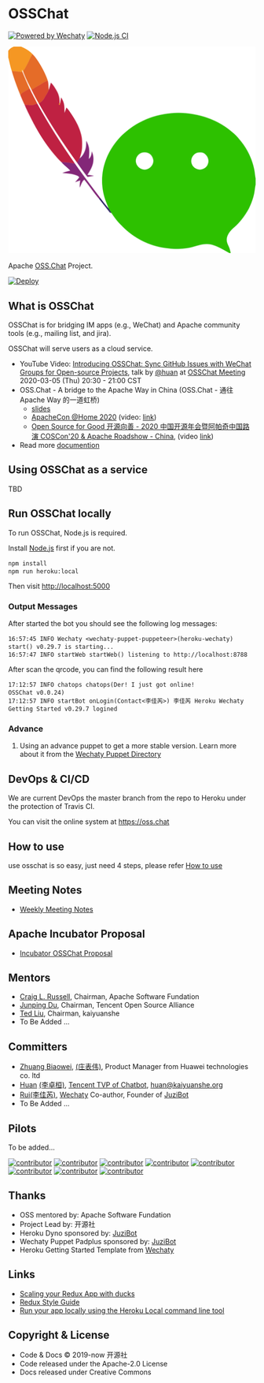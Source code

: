 # OSSChat

[![Powered by Wechaty](https://img.shields.io/badge/Powered%20By-Wechaty-brightgreen.svg)](https://github.com/wechaty/wechaty)
[![Node.js CI](https://github.com/kaiyuanshe/osschat/workflows/Node.js%20CI/badge.svg)](https://github.com/kaiyuanshe/osschat/actions?query=workflow%3A%22Node.js+CI%22)

[![OSS Chat](docs/images/osschat.svg)](https://oss.chat)

Apache [OSS.Chat](https://oss.chat) Project.

[![Deploy](https://www.herokucdn.com/deploy/button.svg)](https://heroku.com/deploy)

## What is OSSChat

OSSChat is for bridging IM apps (e.g., WeChat) and Apache community tools (e.g., mailing list, and jira).

OSSChat will serve users as a cloud service.

- YouTube Video: [Introducing OSSChat: Sync GitHub Issues with WeChat Groups for Open-source Projects](https://youtu.be/HNksCmm_pvY), talk by [@huan](https://github.com/huan) at [OSSChat Meeting](https://shimo.im/docs/wGHydDxvWGjWKgDK) 2020-03-05 (Thu) 20:30 - 21:00 CST
- OSS.Chat - A bridge to the Apache Way in China (OSS.Chat - 通往 Apache Way 的一道虹桥)
    - [slides](https://docs.google.com/presentation/d/1ws1loxT0JVzNkZO_7G5Xx8T3mDvAmh8PCZ-sAs9rfqM)
    - [ApacheCon @Home 2020](https://apachecon.com/acah2020/) (video: [link](https://www.youtube.com/watch?v=KWS4V86heh0))
    - [Open Source for Good 开源向善 - 2020 中国开源年会暨阿帕奇中国路演 COSCon'20 & Apache Roadshow - China](http://coscon.kaiyuanshe.cn/), (video [link](http://coscon.kaiyuanshe.cn/#activity/agenda?pid=135))
- Read more [documention](https://osschat.readthedocs.io/en/latest/)

## Using OSSChat as a service

TBD

## Run OSSChat locally

To run OSSChat, Node.js is required.

Install [Node.js](https://nodejs.org) first if you are not.

```shell
npm install
npm run heroku:local
```

Then visit <http://localhost:5000>

### Output Messages

After started the bot you should see the following log messages:

```shell
16:57:45 INFO Wechaty <wechaty-puppet-puppeteer>(heroku-wechaty) start() v0.29.7 is starting...
16:57:47 INFO startWeb startWeb() listening to http://localhost:8788
```

After scan the qrcode, you can find the following result here

```shell
17:12:57 INFO chatops chatops(Der! I just got online!
OSSChat v0.0.24)
17:12:57 INFO startBot onLogin(Contact<李佳芮>) 李佳芮 Heroku Wechaty Getting Started v0.29.7 logined
```

### Advance

1. Using an advance puppet to get a more stable version. Learn more about it from the [Wechaty Puppet Directory](https://github.com/wechaty/wechaty-puppet/wiki/Directory)

## DevOps & CI/CD

We are current DevOps the master branch from the repo to Heroku under the protection of Travis CI.

You can visit the online system at <https://oss.chat>

## How to use

use osschat is so easy, just need 4 steps, please refer [How to use](https://github.com/kaiyuanshe/osschat/blob/master/docs/pages/how-to-use.md)

## Meeting Notes

- [Weekly Meeting Notes](https://shimo.im/docs/wGHydDxvWGjWKgDK)

## Apache Incubator Proposal

- [Incubator OSSChat Proposal](https://cwiki.apache.org/confluence/display/INCUBATOR/OSSBotProposal)

## Mentors

- [Craig L. Russell](https://github.com/clr-apache), Chairman, Apache Software Fundation
- [Junping Du](https://github.com/JunpingDu), Chairman, Tencent Open Source Alliance
- [Ted Liu](https://github.com/tedliu1), Chairman, kaiyuanshe
- To Be Added ...

## Committers

- [Zhuang Biaowei](https://github.com/zhuangbiaowei), [(庄表伟)](http://www.zhuangbiaowei.com/blog/), Product Manager from Huawei technologies co. ltd
- [Huan](https://github.com/huan) [(李卓桓)](http://linkedin.com/in/zixia), [Tencent TVP of Chatbot](https://cloud.tencent.com/tvp/138), <huan@kaiyuanshe.org>
- [Rui](https://github.com/lijiarui)[(李佳芮)](https://lijiarui.github.io), [Wechaty](https://github.com/wechaty/wechaty) Co-author, Founder of [JuziBot](https://www.botorange.com/)
- To Be Added ...

## Pilots

To be added...

[![contributor](https://sourcerer.io/fame/huan/kaiyuanshe/osschat/images/0)](https://sourcerer.io/fame/huan/kaiyuanshe/osschat/links/0)
[![contributor](https://sourcerer.io/fame/huan/kaiyuanshe/osschat/images/1)](https://sourcerer.io/fame/huan/kaiyuanshe/osschat/links/1)
[![contributor](https://sourcerer.io/fame/huan/kaiyuanshe/osschat/images/2)](https://sourcerer.io/fame/huan/kaiyuanshe/osschat/links/2)
[![contributor](https://sourcerer.io/fame/huan/kaiyuanshe/osschat/images/3)](https://sourcerer.io/fame/huan/kaiyuanshe/osschat/links/3)
[![contributor](https://sourcerer.io/fame/huan/kaiyuanshe/osschat/images/4)](https://sourcerer.io/fame/huan/kaiyuanshe/osschat/links/4)
[![contributor](https://sourcerer.io/fame/huan/kaiyuanshe/osschat/images/5)](https://sourcerer.io/fame/huan/kaiyuanshe/osschat/links/5)
[![contributor](https://sourcerer.io/fame/huan/kaiyuanshe/osschat/images/6)](https://sourcerer.io/fame/huan/kaiyuanshe/osschat/links/6)
[![contributor](https://sourcerer.io/fame/huan/kaiyuanshe/osschat/images/7)](https://sourcerer.io/fame/huan/kaiyuanshe/osschat/links/7)

## Thanks

- OSS mentored by: Apache Software Fundation
- Project Lead by: 开源社
- Heroku Dyno sponsored by: [JuziBot](https://www.juzi.bot)
- Wechaty Puppet Padplus sponsored by: [JuziBot](https://www.juzi.bot)
- Heroku Getting Started Template from [Wechaty](https://github.com/wechaty/)

## Links

- [Scaling your Redux App with ducks](https://www.freecodecamp.org/news/scaling-your-redux-app-with-ducks-6115955638be/)
- [Redux Style Guide](https://redux.js.org/style-guide/style-guide#do-not-put-non-serializable-values-in-state-or-actions)
- [Run your app locally using the Heroku Local command line tool](https://devcenter.heroku.com/articles/heroku-local)

## Copyright & License

- Code & Docs © 2019-now 开源社
- Code released under the Apache-2.0 License
- Docs released under Creative Commons
